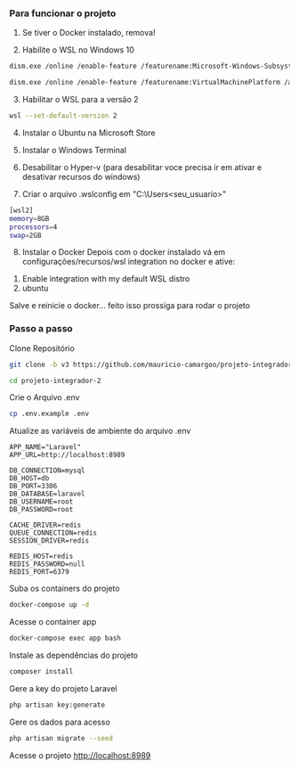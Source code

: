 
### Para funcionar o projeto
1) Se tiver o Docker instalado, remova!

2) Habilite o WSL no Windows 10
```sh
dism.exe /online /enable-feature /featurename:Microsoft-Windows-Subsystem-Linux /all /norestart
```
```sh
dism.exe /online /enable-feature /featurename:VirtualMachinePlatform /all /norestart
```

3) Habilitar o WSL para a versão 2
```sh
wsl --set-default-version 2
```

4) Instalar o Ubuntu na Microsoft Store

5) Instalar o Windows Terminal

6) Desabilitar o Hyper-v (para desabilitar voce precisa ir em ativar e desativar recursos do windows)

7) Criar o arquivo .wslconfig em "C:\Users\<seu_usuario>"
```sh
[wsl2]
memory=8GB
processors=4
swap=2GB
```
8) Instalar o Docker
Depois com o docker instalado vá em configurações/recursos/wsl integration no docker e ative:
1. Enable integration with my default WSL distro
2. ubuntu

Salve e reinicie o docker... feito isso prossiga para rodar o projeto


### Passo a passo
Clone Repositório
```sh
git clone -b v3 https://github.com/mauricio-camargoo/projeto-integrador-2.git projeto-integrador-2
```
```sh
cd projeto-integrador-2
```


Crie o Arquivo .env
```sh
cp .env.example .env
```


Atualize as variáveis de ambiente do arquivo .env
```dosini
APP_NAME="Laravel"
APP_URL=http://localhost:8989

DB_CONNECTION=mysql
DB_HOST=db
DB_PORT=3306
DB_DATABASE=laravel
DB_USERNAME=root
DB_PASSWORD=root

CACHE_DRIVER=redis
QUEUE_CONNECTION=redis
SESSION_DRIVER=redis

REDIS_HOST=redis
REDIS_PASSWORD=null
REDIS_PORT=6379
```


Suba os containers do projeto
```sh
docker-compose up -d
```


Acesse o container app
```sh
docker-compose exec app bash
```


Instale as dependências do projeto
```sh
composer install
```


Gere a key do projeto Laravel
```sh
php artisan key:generate
```

Gere os dados para acesso
```sh
php artisan migrate --seed
```

Acesse o projeto
[http://localhost:8989](http://localhost:8989)
